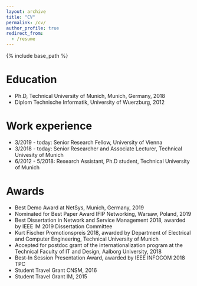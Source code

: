 ```yaml
---
layout: archive
title: "CV"
permalink: /cv/
author_profile: true
redirect_from:
  - /resume
---
```


{% include base_path %}

Education
======
* Ph.D, Technical University of Munich, Munich, Germany, 2018
* Diplom Technische Informatik, University of Wuerzburg, 2012

Work experience
======
* 3/2019 - today: Senior Research Fellow, University of Vienna
* 3/2018 - today: Senior Researcher and Associate Lecturer, Technical Univesity of Munich
* 6/2012 - 5/2018: Research Assistant, Ph.D student, Technical University of Munich
 
Awards
======
* Best Demo Award at NetSys, Munich, Germany, 2019
* Nominated for Best Paper Award IFIP Networking, Warsaw, Poland, 2019
* Best Dissertation in Network and Service Management 2018, awarded by IEEE IM 2019 Dissertation Committee
* Kurt Fischer Promotionspreis 2018, awarded by Department of Electrical and Computer Engineering, Technical University of Munich
* Accepted for postdoc grant of the internationalization program at the Technical Faculty of IT and Design, Aalborg University, 2018
* Best-In Session Presentation Award, awarded by IEEE INFOCOM 2018 TPC
* Student Travel Grant CNSM, 2016
* Student Travel Grant IM, 2015
